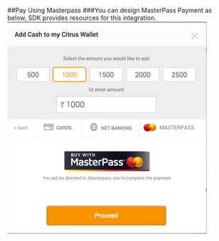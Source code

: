##Pay Using Masterpass
###You can design MasterPass Payment as below, SDK provides resources for this integration.
![screen](../images/Masterpass.jpg)

